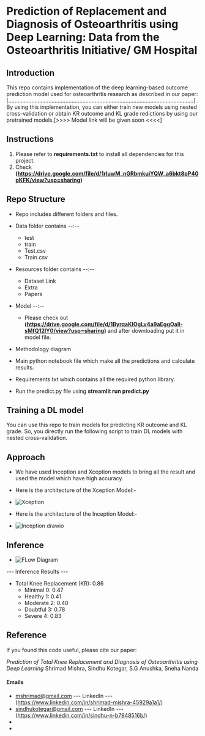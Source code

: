 # Prediction of Replacement and Diagnosis of Osteoarthritis using Deep Learning: Data from the Osteoarthritis Initiative/ GM Hospital

## Introduction
This repo contains implementation of the deep learning-based outcome prediction model used for osteoarthritis research as described in our paper: [........................................................................................................................] . By using this implementation, you can either train new models using nested cross-validation or obtain KR outcome and KL grade redictions by using our pretrained models.[>>>> Model link will be given soon <<<<] 


## Instructions
1. Please refer to **requirements.txt** to install all dependencies for this project. 
2. Check **(https://drive.google.com/file/d/1rIuwM_nGRbmkuiYQW_a6bkt8pP40pKFK/view?usp=sharing)** 

## Repo Structure
* Repo includes different folders and files.

* Data folder contains --:--
    * test
    * train
    * Test.csv
    * Train.csv

* Resources folder contains --:--
    * Dataset Link
    * Extra
    * Papers

* Model --:--
    * Please check out **(https://drive.google.com/file/d/1ByrqaKIOgLv4a9aEggOaII-sMfQ12lY0/view?usp=sharing)** and after downloading put it in model file.

* Methodology diagram

* Main python notebook file which make all the predictions and calculate results.

* Requirements.txt which contains all the required python library.

* Run the predict.py file using **streamlit run predict.py**

## Training a DL model
You can use this repo to train models for predicting KR outcome and KL grade. So, you directly run the following script to train DL models with nested cross-validation. 


## Approach

* We have used Inception and Xception models to bring all the result and used the model which have high accuracy.

* Here is the architecture of the Xception Model:-
* ![Xception](https://user-images.githubusercontent.com/42738198/176997269-149e025e-67e2-4a54-b0ef-805bcc248d08.png)

* Here is the architecture of the Inception Model:-
* ![Inception drawio](https://user-images.githubusercontent.com/42738198/176997277-fe91d21d-7ae8-4f11-9b11-920db6ef88bd.png)


## Inference

* ![FLow Diagram](https://user-images.githubusercontent.com/42738198/176733893-a7cec182-a06a-4be0-9b32-5e8d68897c13.png)


--- Inference Results ---
* Total Knee Replacement (KR): 0.86
    * Minimal  0: 0.47
    * Healthy  1: 0.41
    * Moderate 2: 0.40
    * Doubtful 3: 0.78
    * Severe   4: 0.83

## Reference
If you found this code useful, please cite our paper:

*Prediction of Total Knee Replacement and Diagnosis of Osteoarthritis using Deep Learning*
Shrimad Mishra, Sindhu Kotegar, S.G Anushka, Sneha Nanda

#### Emails 
* mshrimad@gmail.com          --- LinkedIn --- (https://www.linkedin.com/in/shrimad-mishra-45929a1a1/)
* sindhukotegar@gmail.com     --- LinkedIn --- (https://www.linkedin.com/in/sindhu-n-b7948516b/)
*
*
